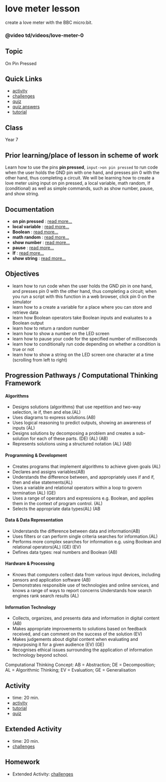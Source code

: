 # love meter lesson

create a love meter with the BBC micro:bit.

### @video td/videos/love-meter-0

## Topic

On Pin Pressed

## Quick Links

* [activity](/lessons/love-meter/activity)
* [challenges](/lessons/love-meter/challenges)
* [quiz](/lessons/love-meter/quiz)
* [quiz answers](/lessons/love-meter/quiz-answers)
* [tutorial](/lessons/love-meter/tutorial)

## Class

Year 7

## Prior learning/place of lesson in scheme of work

Learn how to use the pins **pin pressed**, `input->on pin pressed` to run code when the user holds the GND pin with one hand, and presses pin 0 with the other hand, thus completing a circuit. We will be learning how to create a love meter using input on pin pressed, a local variable, math random, If (conditional) as well as simple commands, such as show number, pause, and show string.

## Documentation

* **on pin pressed** : [read more...](/reference/input/on-pin-pressed)
* **local variable** : [read more...](/reference/variables/var)
* **Boolean** : [read more...](/reference/types/boolean)
* **math random** : [read more...](/js/math)
* **show number** : [read more...](/reference/basic/show-number)
* **pause** : [read more...](/reference/basic/pause)
* **If** : [read more...](/reference/logic/if)
* **show string** : [read more...](/reference/basic/show-string)

## Objectives

* learn how to run code when the user holds the GND pin in one hand, and presses pin 0 with the other hand, thus completing a circuit; when you run a script with this function in a web browser, click pin 0 on the simulator
* learn how to a create a variable for a place where you can store and retrieve data
* learn how Boolean operators take Boolean inputs and evaluates to a Boolean output
* learn how to return a random number
* learn how to show a number on the LED screen
* learn how to pause your code for the specified number of milliseconds
* learn how to conditionally run code depending on whether a condition is true or not
* learn how to show a string on the LED screen one character at a time (scrolling from left to right)

## Progression Pathways / Computational Thinking Framework

#### Algorithms

* Designs solutions (algorithms) that use repetition and two-way  selection, ie if, then and else.(AL)
* Uses diagrams to express solutions.(AB)
*  Uses logical reasoning to predict  outputs, showing an awareness of inputs (AL)
*  Designs solutions  by decomposing a problem and creates a sub-solution for each of these parts. (DE) (AL) (AB)
* Represents solutions using a structured notation (AL) (AB)

#### Programming & Development

* Creates programs that implement algorithms to achieve given goals (AL)
*  Declares and assigns variables(AB)
* Understands the difference between, and appropriately uses if and if, then and else statements(AL)
* Uses a variable and relational operators within a loop to govern termination (AL) (GE)
* Uses a range of operators and expressions e.g. Boolean, and applies them in the context of program control. (AL)
* Selects the appropriate data types(AL) (AB

#### Data & Data Representation

* Understands the difference between data and information(AB)
* Uses filters or can perform single criteria searches for information.(AL)
* Performs more complex searches for information e.g. using Boolean and relational operators(AL) (GE) (EV)
* Defines data types: real numbers and Boolean (AB)

#### Hardware & Processing

* Knows that computers collect data from various input devices, including sensors and application software (AB)
* Demonstrates responsible use of technologies and online services, and knows a range of ways to report concerns Understands how search engines rank search results (AL)

#### Information Technology

* Collects, organizes, and presents data and information in digital content (AB)
* Makes appropriate improvements to solutions based on feedback received, and can comment on the success of the solution (EV)
* Makes judgements about digital content when evaluating and repurposing it for a given audience (EV) (GE)
* Recognises ethical issues surrounding the application of information technology beyond school.

Computational Thinking Concept: AB = Abstraction; DE = Decomposition; AL = Algorithmic Thinking; EV = Evaluation; GE = Generalisation

## Activity

* time: 20 min.
* [activity](/lessons/love-meter/activity)
* [tutorial](/lessons/love-meter/tutorial)
* [quiz](/lessons/love-meter/quiz)

## Extended Activity

* time: 20 min.
* [challenges](/lessons/love-meter/challenges)

## Homework

* Extended Activity: [challenges](/lessons/love-meter/challenges)

